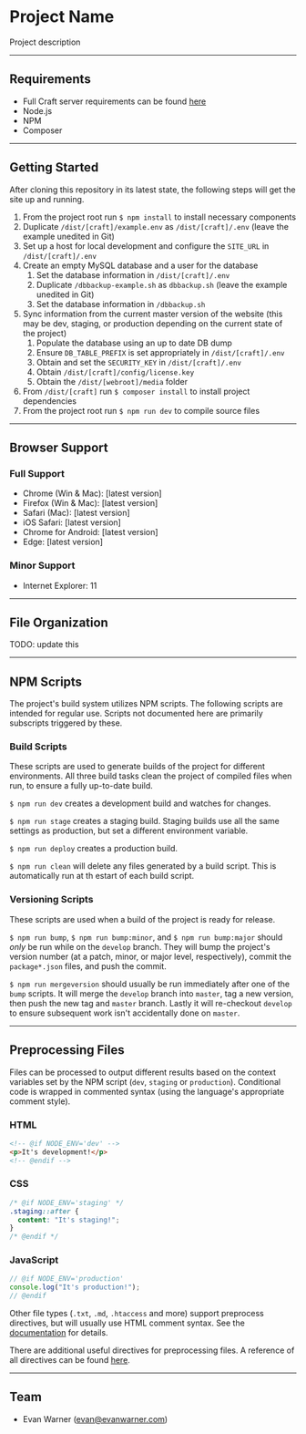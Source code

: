# Project Name

Project description


---


## Requirements
- Full Craft server requirements can be found [here](https://docs.craftcms.com/v3/requirements.html)
- Node.js
- NPM
- Composer


---


## Getting Started
After cloning this repository in its latest state, the following steps will get the site up and running.

1. From the project root run `$ npm install` to install necessary components
1. Duplicate `/dist/[craft]/example.env` as `/dist/[craft]/.env` (leave the example unedited in Git)
1. Set up a host for local development and configure the `SITE_URL` in `/dist/[craft]/.env`
1. Create an empty MySQL database and a user for the database
    1. Set the database information in `/dist/[craft]/.env`
    1. Duplicate `/dbbackup-example.sh` as `dbbackup.sh` (leave the example unedited in Git)
    1. Set the database information in `/dbbackup.sh`
1. Sync information from the current master version of the website (this may be dev, staging, or production depending on the current state of the project)
    1. Populate the database using an up to date DB dump
    1. Ensure `DB_TABLE_PREFIX` is set appropriately in `/dist/[craft]/.env`
    1. Obtain and set the `SECURITY_KEY` in `/dist/[craft]/.env`
    1. Obtain `/dist/[craft]/config/license.key`
    1. Obtain the `/dist/[webroot]/media` folder
1. From `/dist/[craft]` run `$ composer install` to install project dependencies
1. From the project root run `$ npm run dev` to compile source files


---


## Browser Support
### Full Support
- Chrome (Win & Mac): [latest version]
- Firefox (Win & Mac): [latest version]
- Safari (Mac): [latest version]
- iOS Safari: [latest version]
- Chrome for Android: [latest version]
- Edge: [latest version]

### Minor Support
- Internet Explorer: 11


---


## File Organization
TODO: update this


---


## NPM Scripts
The project's build system utilizes NPM scripts. The following scripts are intended for regular use. Scripts not documented here are primarily subscripts triggered by these.

### Build Scripts
These scripts are used to generate builds of the project for different environments. All three build tasks clean the project of compiled files when run, to ensure a fully up-to-date build.

`$ npm run dev` creates a development build and watches for changes.

`$ npm run stage` creates a staging build. Staging builds use all the same settings as production, but set a different environment variable.

`$ npm run deploy` creates a production build.

`$ npm run clean` will delete any files generated by a build script. This is automatically run at th estart of each build script.

### Versioning Scripts
These scripts are used when a build of the project is ready for release.

`$ npm run bump`, `$ npm run bump:minor`, and `$ npm run bump:major` should _only_ be run while on the `develop` branch. They will bump the project's version number (at a patch, minor, or major level, respectively), commit the `package*.json` files, and push the commit.

`$ npm run mergeversion` should usually be run immediately after one of the `bump` scripts. It will merge the `develop` branch into `master`, tag a new version, then push the new tag and `master` branch. Lastly it will re-checkout `develop` to ensure subsequent work isn't accidentally done on `master`.


---


## Preprocessing Files
Files can be processed to output different results based on the context variables set by the NPM script (`dev`, `staging` or `production`). Conditional code is wrapped in commented syntax (using the language's appropriate comment style).

### HTML
```html
<!-- @if NODE_ENV='dev' -->
<p>It's development!</p>
<!-- @endif -->
```

### CSS
```css
/* @if NODE_ENV='staging' */
.staging::after {
  content: "It's staging!";
}
/* @endif */
```

### JavaScript
```javascript
// @if NODE_ENV='production'
console.log("It's production!");
// @endif
```

Other file types (`.txt`, `.md`, `.htaccess` and more) support preprocess directives, but will usually use HTML comment syntax. See the [documentation](https://github.com/jsoverson/preprocess#optionstype) for details.

There are additional useful directives for preprocessing files. A reference of all directives can be found [here](https://github.com/jsoverson/preprocess#all-directives).


---


## Team
- Evan Warner (evan@evanwarner.com)

